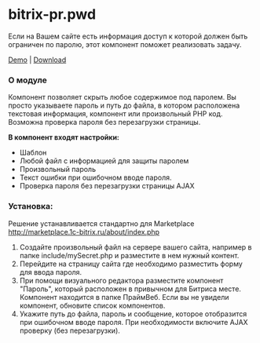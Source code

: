 # bitrix-pr.pwd
Если на Вашем сайте есть информация доступ к которой должен быть ограничен по паролю, этот компонент поможет реализовать задачу.

<a href="http://01pr.ru/demo/pwd/" target="_blank">Demo</a> | <a href="http://marketplace.1c-bitrix.ru/solutions/pr.pwd/" target="_blank">Download</a>
<h3>О модуле</h3>
Компонент позволяет скрыть любое содержимое под паролем. Вы просто указываете пароль и путь до файла, в котором расположена текстовая информация, компонент или произвольный PHP код.<br>
Возможна проверка пароля без перезагрузки страницы.<br>

<b>В компонент входят настройки:</b>
<ul>
	<li>Шаблон</li>
	<li>Любой файл с информацией для защиты паролем</li>
	<li>Произвольный пароль</li>
	<li>Текст ошибки при ошибочном вводе пароля.</li>
	<li>Проверка пароля без перезагрузки страницы AJAX</li>
</ul>

<h3>Установка:</h3>
Решение устанавливается стандартно для Marketplace <a href="http://marketplace.1c-bitrix.ru/about/index.php" target="_blank">http://marketplace.1c-bitrix.ru/about/index.php</a><br>
<ol>
<li>Создайте произвольный файл на сервере вашего сайта, например в папке include/mySecret.php и разместите в нем нужный контент.</li>
<li>Перейдите на страницу сайта где необходимо разместить форму для ввода пароля.</li>
<li>При помощи визуального редактора разместите компонент "Пароль", который расположен в привычном для Битриса месте. Компонент находится в папке ПраймВеб. Если вы не увидели компонент, обновите список компонентов.</li>
<li>Укажите путь до файла, пароль и сообщение, которое отобразится при ошибочном вводе пароля. При необходимости включите AJAX проверку (без перезагрузки).</li>
</ol>
